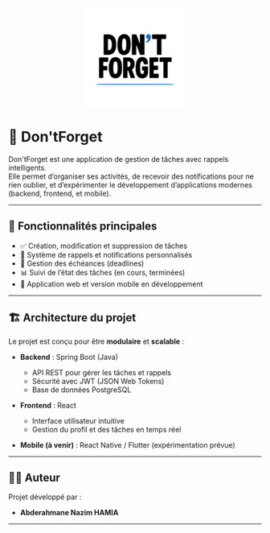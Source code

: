 <p align="center">
  <img src="./dontForget/public/logo.png" alt="Logo Don'tForget" width="200"/>
</p>

# 📝 Don'tForget  

Don'tForget est une application de gestion de tâches avec rappels intelligents.  
Elle permet d’organiser ses activités, de recevoir des notifications pour ne rien oublier, et d’expérimenter le développement d’applications modernes (backend, frontend, et mobile).  

---

## 🚀 Fonctionnalités principales  

- ✅ Création, modification et suppression de tâches  
- 🔔 Système de rappels et notifications personnalisés  
- 📅 Gestion des échéances (deadlines)  
- 📊 Suivi de l’état des tâches (en cours, terminées)  
- 📱 Application web et version mobile en développement  

---

## 🏗️ Architecture du projet  

Le projet est conçu pour être **modulaire** et **scalable** :  

- **Backend** : Spring Boot (Java)  
  - API REST pour gérer les tâches et rappels  
  - Sécurité avec JWT (JSON Web Tokens)  
  - Base de données PostgreSQL  

- **Frontend** : React  
  - Interface utilisateur intuitive  
  - Gestion du profil et des tâches en temps réel  

- **Mobile (à venir)** : React Native / Flutter (expérimentation prévue)  

---

## 👨‍💻 Auteur  

Projet développé par :  
- **Abderahmane Nazim HAMIA**  

---
